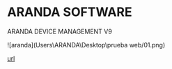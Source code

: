 # ARANDA SOFTWARE 

ARANDA DEVICE MANAGEMENT V9 



![aranda](Users\ARANDA\Desktop\prueba web/01.png)

 [url](https://angelicamariagranados-cyber.github.io/Pruebas)


